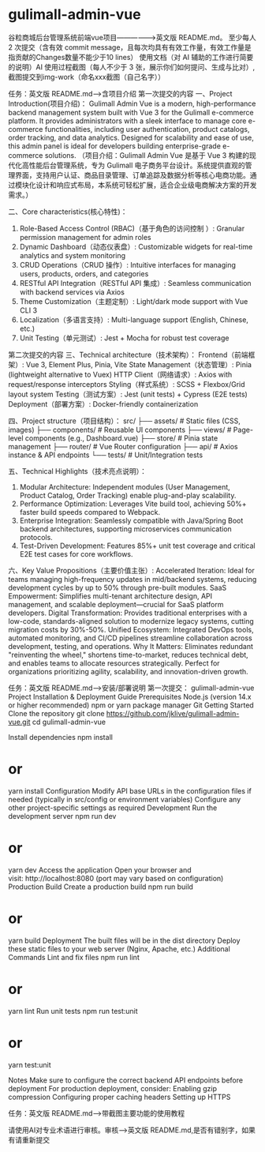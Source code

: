 # gulimall-admin-vue
谷粒商城后台管理系统前端vue项目——————>英文版 README.md。
至少每人 2 次提交（含有效 commit message，且每次均具有有效工作量，有效工作量是指贡献的Changes数量不能少于10 lines）
使用文档（对 AI 辅助的工作进行简要的说明）AI 使用过程截图（每人不少于 3 张，展示你们如何提问、生成与比对）,截图提交到img-work（命名xxx截图（自己名字））

<!-- by 潘燕艳 -->
任务：英文版 README.md——>含项目介绍
第一次提交的内容
一、Project Introduction(项目介绍)：
Gulimall Admin Vue is a modern, high-performance backend management system built with Vue 3 for the Gulimall e-commerce platform. It provides administrators with a sleek interface to manage core e-commerce functionalities, including user authentication, product catalogs, order tracking, and data analytics. Designed for scalability and ease of use, this admin panel is ideal for developers building enterprise-grade e-commerce solutions.
（项目介绍：Gulimall Admin Vue 是基于 Vue 3 构建的现代化高性能后台管理系统，专为 Gulimall 电子商务平台设计。系统提供直观的管理界面，支持用户认证、商品目录管理、订单追踪及数据分析等核心电商功能。通过模块化设计和响应式布局，本系统可轻松扩展，适合企业级电商解决方案的开发需求。）

二、Core characteristics(核心特性)：
1. Role-Based Access Control (RBAC)（基于角色的访问控制 ）: Granular permission management for admin roles
2. Dynamic Dashboard（动态仪表盘）: Customizable widgets for real-time analytics and system monitoring
3. CRUD Operations（CRUD 操作）: Intuitive interfaces for managing users, products, orders, and categories
4. RESTful API Integration（RESTful API 集成）: Seamless communication with backend services via Axios
5. Theme Customization（主题定制）: Light/dark mode support with Vue CLI 3
6. Localization（多语言支持）: Multi-language support (English, Chinese, etc.)
7. Unit Testing（单元测试）: Jest + Mocha for robust test coverage


第二次提交的内容
三、Technical architecture（技术架构）：
Frontend（前端框架）: Vue 3, Element Plus, Pinia, Vite
State Management（状态管理）: Pinia (lightweight alternative to Vuex)
HTTP Client（网络请求）: Axios with request/response interceptors
Styling（样式系统）: SCSS + Flexbox/Grid layout system
Testing（测试方案）: Jest (unit tests) + Cypress (E2E tests)
Deployment（部署方案）: Docker-friendly containerization

四、Project structure（项目结构）：
src/
├── assets/          # Static files (CSS, images)
├── components/      # Reusable UI components
├── views/           # Page-level components (e.g., Dashboard.vue)
├── store/           # Pinia state management
├── router/          # Vue Router configuration
├── api/             # Axios instance & API endpoints
└── tests/           # Unit/Integration tests


五、Technical Highlights（技术亮点说明）：
1. Modular Architecture: Independent modules (User Management, Product Catalog, Order Tracking) enable plug-and-play scalability.
2. Performance Optimization: Leverages Vite build tool, achieving 50%+ faster build speeds compared to Webpack.
3. Enterprise Integration: Seamlessly compatible with Java/Spring Boot backend architectures, supporting microservices communication protocols.
4. Test-Driven Development: Features 85%+ unit test coverage and critical E2E test cases for core workflows.

六、Key Value Propositions（主要价值主张）:
Accelerated Iteration: Ideal for teams managing high-frequency updates in mid/backend systems, reducing development cycles by up to 50% through pre-built modules.
SaaS Empowerment: Simplifies multi-tenant architecture design, API management, and scalable deployment—crucial for SaaS platform developers.
Digital Transformation: Provides traditional enterprises with a low-code, standards-aligned solution to modernize legacy systems, cutting migration costs by 30%-50%.
Unified Ecosystem: Integrated DevOps tools, automated monitoring, and CI/CD pipelines streamline collaboration across development, testing, and operations.
Why It Matters: Eliminates redundant "reinventing the wheel," shortens time-to-market, reduces technical debt, and enables teams to allocate resources strategically.    Perfect for organizations prioritizing agility, scalability, and innovation-driven growth.

<!-- by 杨露莎 -->
任务：英文版 README.md——>安装/部署说明
第一次提交：
gulimall-admin-vue Project
Installation & Deployment Guide
Prerequisites
Node.js (version 14.x or higher recommended)
npm or yarn package manager
Git
Getting Started
Clone the repository
git clone https://github.com/jklive/gulimall-admin-vue.git
cd gulimall-admin-vue

Install dependencies
npm install
# or
yarn install
Configuration
Modify API base URLs in the configuration files if needed (typically in src/config or environment variables)
Configure any other project-specific settings as required
Development
Run the development server
npm run dev
# or
yarn dev
Access the application
Open your browser and visit: http://localhost:8080 (port may vary based on configuration)
Production Build
Create a production build
npm run build
# or
yarn build
Deployment
The built files will be in the dist directory
Deploy these static files to your web server (Nginx, Apache, etc.)
Additional Commands
Lint and fix files
npm run lint
# or
yarn lint
Run unit tests
npm run test:unit
# or
yarn test:unit


Notes
Make sure to configure the correct backend API endpoints before deployment
For production deployment, consider:
Enabling gzip compression
Configuring proper caching headers
Setting up HTTPS


<!-- by 陈思思 -->
任务：英文版 README.md——>带截图主要功能的使用教程


<!-- by 覃卫婷 -->
请使用AI对专业术语进行审核。审核——>英文版 README.md,是否有错别字，如果有请重新提交
